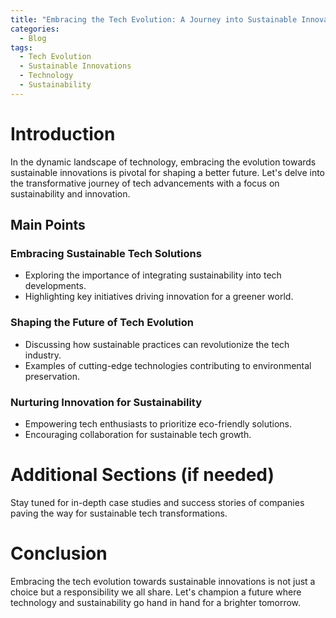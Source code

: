 ```yaml
---
title: "Embracing the Tech Evolution: A Journey into Sustainable Innovations"
categories:
  - Blog
tags:
  - Tech Evolution
  - Sustainable Innovations
  - Technology
  - Sustainability
---
```


# Introduction
In the dynamic landscape of technology, embracing the evolution towards sustainable innovations is pivotal for shaping a better future. Let's delve into the transformative journey of tech advancements with a focus on sustainability and innovation.

## Main Points
### Embracing Sustainable Tech Solutions
- Exploring the importance of integrating sustainability into tech developments.
- Highlighting key initiatives driving innovation for a greener world.

### Shaping the Future of Tech Evolution
- Discussing how sustainable practices can revolutionize the tech industry.
- Examples of cutting-edge technologies contributing to environmental preservation.

### Nurturing Innovation for Sustainability
- Empowering tech enthusiasts to prioritize eco-friendly solutions.
- Encouraging collaboration for sustainable tech growth.

# Additional Sections (if needed)
Stay tuned for in-depth case studies and success stories of companies paving the way for sustainable tech transformations.

# Conclusion
Embracing the tech evolution towards sustainable innovations is not just a choice but a responsibility we all share. Let's champion a future where technology and sustainability go hand in hand for a brighter tomorrow.